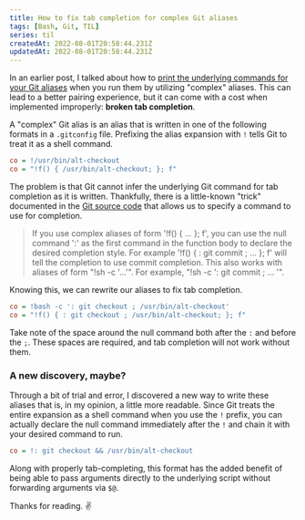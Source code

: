 ```yaml
---
title: How to fix tab completion for complex Git aliases
tags: [Bash, Git, TIL]
series: til
createdAt: 2022-08-01T20:58:44.231Z
updatedAt: 2022-08-01T20:58:44.231Z
---
```


In an earlier post, I talked about how to [print the underlying commands for your Git aliases](https://voracious.dev/blog/print-the-underlying-command-whenever-you-run-a-git-alias) when you run them by utilizing "complex" aliases. This can lead to a better pairing experience, but it can come with a cost when implemented improperly: **broken tab completion**.

<!-- more -->

A "complex" Git alias is an alias that is written in one of the following formats in a `.gitconfig` file. Prefixing the alias expansion with `!` tells Git to treat it as a shell command.

```ini
co = !/usr/bin/alt-checkout
co = "!f() { /usr/bin/alt-checkout; }; f"
```

The problem is that Git cannot infer the underlying Git command for tab completion as it is written. Thankfully, there is a little-known "trick" documented in the [Git source code](https://github.com/git/git/blob/23b219f8e3f2adfb0441e135f0a880e6124f766c/contrib/completion/git-completion.bash#L26-L30) that allows us to specify a command to use for completion.

> If you use complex aliases of form '!f() { ... }; f', you can use the null command ':' as the first command in the function body to declare the desired completion style.  For example '!f() { : git commit ; ... }; f' will tell the completion to use commit completion.  This also works with aliases of form "!sh -c '...'".  For example, "!sh -c ': git commit ; ... '".

Knowing this, we can rewrite our aliases to fix tab completion.

```ini
co = !bash -c ': git checkout ; /usr/bin/alt-checkout'
co = "!f() { : git checkout ; /usr/bin/alt-checkout; }; f"
```

Take note of the space around the null command both after the `:` and before the `;`. These spaces are required, and tab completion will not work without them.

### A new discovery, maybe?

Through a bit of trial and error, I discovered a new way to write these aliases that is, in my opinion, a little more readable. Since Git treats the entire expansion as a shell command when you use the `!` prefix, you can actually declare the null command immediately after the `!` and chain it with your desired command to run.

```ini
co = !: git checkout && /usr/bin/alt-checkout
```

Along with properly tab-completing, this format has the added benefit of being able to pass arguments directly to the underlying script without forwarding arguments via `$@`.

Thanks for reading. ✌️
